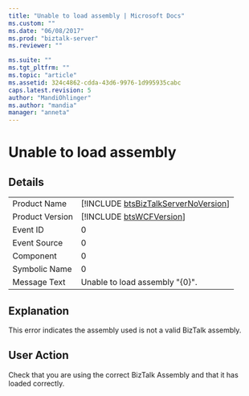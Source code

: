 ```yaml
---
title: "Unable to load assembly | Microsoft Docs"
ms.custom: ""
ms.date: "06/08/2017"
ms.prod: "biztalk-server"
ms.reviewer: ""

ms.suite: ""
ms.tgt_pltfrm: ""
ms.topic: "article"
ms.assetid: 324c4862-cdda-43d6-9976-1d995935cabc
caps.latest.revision: 5
author: "MandiOhlinger"
ms.author: "mandia"
manager: "anneta"
---
```

# Unable to load assembly
## Details  
  
|                 |                                                                                     |
|-----------------|-------------------------------------------------------------------------------------|
|  Product Name   | [!INCLUDE [btsBizTalkServerNoVersion](../includes/btsbiztalkservernoversion-md.md)] |
| Product Version |             [!INCLUDE [btsWCFVersion](../includes/btswcfversion-md.md)]             |
|    Event ID     |                                          0                                          |
|  Event Source   |                                          0                                          |
|    Component    |                                          0                                          |
|  Symbolic Name  |                                          0                                          |
|  Message Text   |                           Unable to load assembly "{0}".                            |
  
## Explanation  
 This error indicates the assembly used is not a valid BizTalk assembly.  
  
## User Action  
 Check that you are using the correct BizTalk Assembly and that it has loaded correctly.